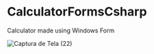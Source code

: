 # CalculatorFormsCsharp
Calculator made using Windows Form


![Captura de Tela (22)](https://user-images.githubusercontent.com/68672538/183808804-7447cf3b-c22a-44fe-b261-f52c430a18d5.png)
